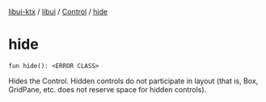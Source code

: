 [libui-ktx](../../index.md) / [libui](../index.md) / [Control](index.md) / [hide](./hide.md)

# hide

`fun hide(): <ERROR CLASS>`

Hides the Control. Hidden controls do not participate in layout
(that is, Box, GridPane, etc. does not reserve space for hidden controls).

